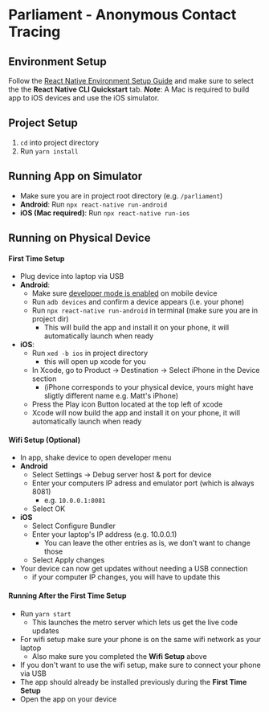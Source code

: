 # Parliament - Anonymous Contact Tracing

## Environment Setup
Follow the [React Native Environment Setup Guide](https://reactnative.dev/docs/environment-setup) and make sure to select the the **React Native CLI Quickstart** tab.
__*Note*__: A Mac is required to build app to iOS devices and use the iOS simulator.

## Project Setup
1. `cd` into project directory
2. Run `yarn install`

## Running App on Simulator
- Make sure you are in project root directory (e.g. `/parliament`)
- **Android**: Run `npx react-native run-android`
- **iOS (Mac required)**: Run `npx react-native run-ios`

## Running on Physical Device
#### First Time Setup
- Plug device into laptop via USB
- **Android**: 
    - Make sure [developer mode is enabled](https://www.digitaltrends.com/mobile/how-to-get-developer-options-on-android/) on mobile device
    - Run `adb devices` and confirm a device appears (i.e. your phone)
    - Run `npx react-native run-android` in terminal (make sure you are in project dir)
        - This will build the app and install it on your phone, it will automatically launch when ready 
- **iOS**: 
    - Run `xed -b ios` in project directory
        - this will open up xcode for you
    - In Xcode, go to Product -> Destination -> Select iPhone in the Device section 
        - (iPhone corresponds to your physical device, yours might have sligtly different name e.g. Matt's iPhone)
    - Press the Play icon Button located at the top left of xcode
    - Xcode will now build the app and install it on your phone, it will automatically launch when ready
#### Wifi Setup (Optional)
- In app, shake device to open developer menu
- **Android**
    - Select Settings -> Debug server host & port for device
    - Enter your computers IP adress and emulator port (which is always 8081)
        - e.g. `10.0.0.1:8081` 
    - Select OK
- **iOS**
    - Select Configure Bundler
    - Enter your laptop's IP address (e.g. 10.0.0.1)
        - You can leave the other entries as is, we don't want to change those
    - Select Apply changes
- Your device can now get updates without needing a USB connection
    - if your computer IP changes, you will have to update this
#### Running After the First Time Setup
- Run `yarn start`
    - This launches the metro server which lets us get the live code updates
- For wifi setup make sure your phone is on the same wifi network as your laptop
    - Also make sure you completed the __Wifi Setup__ above
- If you don't want to use the wifi setup, make sure to connect your phone via USB
- The app should already be installed previously during the __First Time Setup__
- Open the app on your device
         
